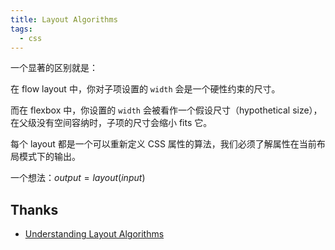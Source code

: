 ```yaml
---
title: Layout Algorithms
tags:
  - css
---
```


一个显著的区别就是：

在 flow layout 中，你对子项设置的 `width` 会是一个硬性约束的尺寸。

而在 flexbox 中，你设置的 `width` 会被看作一个假设尺寸（hypothetical size），在父级没有空间容纳时，子项的尺寸会缩小 fits 它。

每个 layout 都是一个可以重新定义 CSS 属性的算法，我们必须了解属性在当前布局模式下的输出。

一个想法：$output = layout(input)$


## Thanks

- [Understanding Layout Algorithms](https://www.joshwcomeau.com/css/understanding-layout-algorithms/)